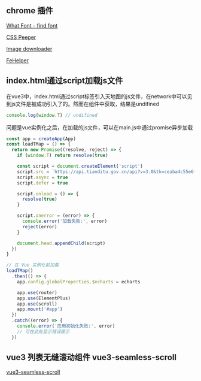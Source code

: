 ## chrome 插件

[What Font - find font](https://link.juejin.cn/?target=https%3A%2F%2Fchrome.google.com%2Fwebstore%2Fdetail%2Fwhat-font-find-font%2Fdjgfpbegnihdgbngpmhjnlchgglngcdn)

[CSS Peeper](https://link.juejin.cn/?target=https%3A%2F%2Fchrome.google.com%2Fwebstore%2Fdetail%2Fcss-peeper%2Fmbnbehikldjhnfehhnaidhjhoofhpehk)

[Image downloader](https://link.juejin.cn/?target=https%3A%2F%2Fchrome.google.com%2Fwebstore%2Fdetail%2Fimage-downloader%2Fkdbfjpagopjjaiofmgodphiklmjhcnok)

[FeHelper](https://link.juejin.cn/?target=https%3A%2F%2Fchrome.google.com%2Fwebstore%2Fdetail%2Ffehelper%E5%89%8D%E7%AB%AF%E5%8A%A9%E6%89%8B%2Fpkgccpejnmalmdinmhkkfafefagiiiad)

## index.html通过script加载js文件

在vue3中，index.html通过script标签引入天地图的js文件，在network中可以见到js文件是被成功引入了的。然而在组件中获取，结果是undifined

```js
console.log(window.T) // undifined
```

问题是vue实例化之后，在加载的js文件，可以在main.js中通过promise异步加载

```js
const app = createApp(App)
const loadTMap = () => {
  return new Promise((resolve, reject) => {
    if (window.T) return resolve(true)

    const script = document.createElement('script')
    script.src = `https://api.tianditu.gov.cn/api?v=3.0&tk=ceaba4c55e6f7b1ef64c662f1348c90d`
    script.async = true
    script.defer = true

    script.onload = () => {
      resolve(true)
    }

    script.onerror = (error) => {
      console.error('加载失败:', error)
      reject(error)
    }

    document.head.appendChild(script)
  })
}

// 在 Vue 实例化前加载
loadTMap()
  .then(() => {
    app.config.globalProperties.$echarts = echarts

    app.use(router)
    app.use(ElementPlus)
    app.use(scroll)
    app.mount('#app')
  })
  .catch((error) => {
    console.error('应用初始化失败:', error)
    // 可在此处显示错误提示
  })
```

## vue3 列表无缝滚动组件 vue3-seamless-scroll

[vue3-seamless-scroll](https://github.com/xfy520/vue3-seamless-scroll)
